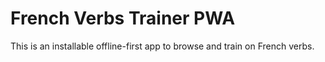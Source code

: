 # French Verbs Trainer PWA

This is an installable offline-first app to browse and train on French verbs.